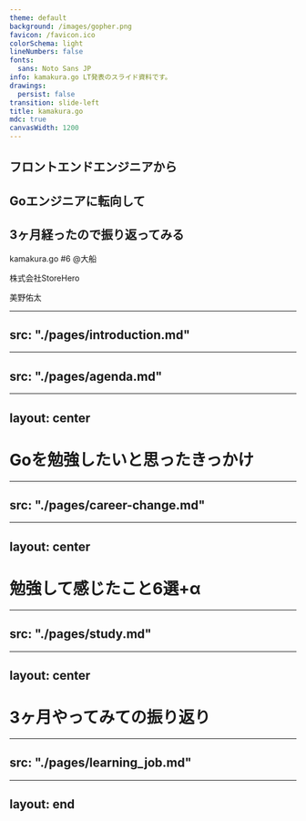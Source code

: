 ```yaml
---
theme: default
background: /images/gopher.png
favicon: /favicon.ico
colorSchema: light
lineNumbers: false
fonts:
  sans: Noto Sans JP
info: kamakura.go LT発表のスライド資料です。
drawings:
  persist: false
transition: slide-left
title: kamakura.go
mdc: true
canvasWidth: 1200
---
```


<div class="text-center">
  <h2 class="mb-3">フロントエンドエンジニアから</h2>
  <h2 class="mb-3">Goエンジニアに転向して</h2>
  <h2>3ヶ月経ったので振り返ってみる</h2>
  <p>kamakura.go #6 @大船</p>
  <p>株式会社StoreHero</p>
  <p>美野佑太</p>
</div>

<!--
本日は
「フロントエンドエンジニアからGoエンジニアに転向して3ヶ月経ったので振り返ってみる」というテーマで発表させていただきます。
よろしくお願いします。
-->

---
src: "./pages/introduction.md"
---

---
src: "./pages/agenda.md"
---

---
layout: center
---

# Goを勉強したいと思ったきっかけ

<!--
元々バックエンドエンジニアに興味があり、前職でもフロントエンドエンジニアだったのですが、その頃からバックエンドエンジニアへのキャリアチェンジを考えており、どの言語を勉強するかを調べていました。
そんな中でGoを選択した理由はいくつかあるのですが、一番の動機は...
-->

---
src: "./pages/career-change.md"
---

---
layout: center
---

# 勉強して感じたこと6選+α

<!--
では実際にGoを勉強してみてどんなことを感じたか
またこの時に初めてバックエンドの言語を触った
-->

---
src: "./pages/study.md"
---

---
layout: center
---

# 3ヶ月やってみての振り返り

---
src: "./pages/learning_job.md"
---

---
layout: end
---
